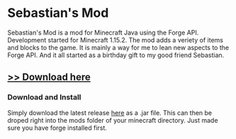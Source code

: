 # Sebastian's Mod

Sebastian's Mod is a mod for Minecraft Java using the Forge API. Development started for Minecraft 1.15.2. The mod adds a veriety of items and blocks to the game. It is mainly a way for me to lean new aspects to the Forge API. And it all started as a birthday gift to my good friend Sebastian.

## [**>> Download here**](https://github.com/Tacitor/SebastiansMod/releases)

### Download and Install

Simply download the latest release [here](https://github.com/Tacitor/SebastiansMod/releases) as a .jar file. This can then be droped right into the mods folder of your minecraft directory. Just made sure you have forge installed first. 
